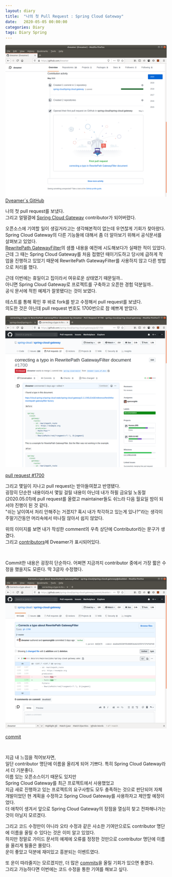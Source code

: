 ```yaml
---
layout: diary
title:  "나의 첫 Pull Request : Spring Cloud Gateway"
date:   2020-05-05 00:00:00
categories: Diary
tags: Diary Spring
---
```


![FirstPullRequest](/images/post_img/FirstPullrequest/MyFirstPullRequest.png)  
[Dveamer`s GitHub](https://github.com/dveamer)  

나의 첫 pull request를 보냈다.  
그리고 얼떨결에 [Spring Cloud Gateway](https://github.com/spring-cloud/spring-cloud-gateway) contributor가 되어버렸다.  

<!--more-->

오픈소스에 기여할 일이 생길거라고는 생각해본적이 없는데 우연찮게 기회가 찾아왔다.  
Spring Cloud Gateway의 다른 기능들에 대해서 좀 더 알아보기 위해서 공식문서를 살펴보고 있었다.  
[RewritePath GatewayFilter](https://cloud.spring.io/spring-cloud-static/spring-cloud-gateway/2.2.2.RELEASE/reference/html/#the-rewritepath-gatewayfilter-factory)의 샘플 내용을 예전에 시도해보다가 실패한 적이 있었다.  
근데 그 때는 Spring Cloud Gateway를 처음 접했던 때이기도하고 당시에 급하게 작업을 진행하고 있었기 때문에 RewritePath GatewayFilter를 사용하지 않고 다른 방법으로 처리를 했다.  

근데 이번에는 휴일이고 집이라서 여유로운 상태였기 때문일까..  
아니면 Spring Cloud Gateway로 프로젝트를 구축하고 오픈한 경험 덕분일까..  
공식 문서에 적힌 예제가 잘못됐다는 것이 보였다.  

테스트를 통해 확인 후 바로 fork를 받고 수정해서 pull request를 보냈다.  
의도한 것은 아닌데 pull request 번호도 1700번으로 참 예쁘게 받았다.  

![PullRequest](/images/post_img/FirstPullrequest/PullRequest.png)  

[pull request #1700](https://github.com/spring-cloud/spring-cloud-gateway/pull/1700)  

그리고 몇일이 지나고 pull request는 받아들여졌고 반영됐다.  
굉장히 단순한 내용이라서 몇일 걸릴 내용이 아닌데 내가 하필 금요일 노동절(2020.05.01)에 pull request를 올렸고 maintainer들도 쉬느라 다음 월요일 밤이 되서야 진행이 된 것 같다.  
"쉬는 날이여서 처리 안해주는 거겠지? 혹시 내가 착각하고 있는게 있나?"라는 생각이 주말기간동안 머리속에서 떠나질 않아서 쉽지 않았다.  

위의 이미지를 보면 내가 작성한 comment의 우측 상단에 Contributor라는 문구가 생겼다.  
그리고 [contributors](https://github.com/spring-cloud/spring-cloud-gateway/graphs/contributors)에 Dveamer가 표시되어있다.  

<br>

Commit한 내용은 굉장히 단순하다. 어쩌면 지금까지 contributor 중에서 가장 짧은 수정을 했을지도 모른다. 딱 3글자 수정했다.  

![Commit](/images/post_img/FirstPullrequest/Commit.png)  

[commit](https://github.com/spring-cloud/spring-cloud-gateway/commit/dea0da56338f65488853edb24255f472fbfb6fd0)

<br>

지금 내 느낌을 적어보자면,  
일단 contributor 명단에 이름을 올리게 되어 기쁘다. 특히 Spring Cloud Gateway라서 더 기분좋다.  
이름 있는 오픈소스이기 때문도 있지만  
Spring Cloud Gateway를 최근 프로젝트에서 사용했었고  
지금 새로 진행하고 있는 프로젝트의 요구사항도 모두 충족하는 것으로 판단되어 자체 개발이었던 현 계획을 수정하고 Spring Cloud Gateway를 사용하자고 제안할 예정이었다.  
더 애착이 생겨서 앞으로 Spring Cloud Gateway의 장점을 열심히 찾고 전파해나가는 것이 아닐지 모르겠다.  

그리고 코드 수정만이 아니라 오타 수정과 같은 사소한 기여만으로도 contributor 명단에 이름을 올릴 수 있다는 것은 이미 알고 있었다.  
하지만 정말로 가이드 문서의 예제에 오류를 정정한 것만으로 contributor 명단에 이름을 올리게 될줄은 몰랐다.  
운이 좋았고 덕분에 재미있고 흥분되는 이벤트였다.  

또 운이 따라줄지는 모르겠지만, 더 많은 [commits](https://github.com/spring-cloud/spring-cloud-gateway/commits?author=dveamer)을 올릴 기회가 있으면 좋겠다.  
그리고 가능하다면 이번에는 코드 수정을 통한 기여를 해보고 싶다.  

